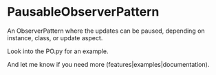 # PausableObserverPattern
An ObserverPattern where the updates can be paused, depending on instance, class, or update aspect. 

Look into the PO.py for an example. 

And let me know if you need more (features|examples|documentation).
